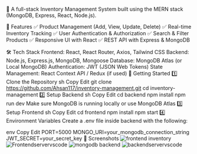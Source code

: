 🚀 A full-stack Inventory Management System built using the MERN stack (MongoDB, Express, React, Node.js).

📌 Features
✅ Product Management (Add, View, Update, Delete)
✅ Real-time Inventory Tracking
✅ User Authentication & Authorization
✅ Search & Filter Products
✅ Responsive UI with React
✅ REST API with Express & MongoDB

🛠 Tech Stack
Frontend: React, React Router, Axios, Tailwind CSS
Backend: Node.js, Express.js, MongoDB, Mongoose
Database: MongoDB Atlas (or Local MongoDB)
Authentication: JWT (JSON Web Tokens)
State Management: React Context API / Redux (if used)
🚀 Getting Started
1️⃣ Clone the Repository
sh
Copy
Edit
git clone https://github.com/Ahsan117/inventory-management.git
cd inventory-management
2️⃣ Setup Backend
sh
Copy
Edit
cd backend
npm install
npm run dev
Make sure MongoDB is running locally or use MongoDB Atlas
3️⃣ Setup Frontend
sh
Copy
Edit
cd frontend
npm install
npm start
4️⃣ Environment Variables
Create a .env file inside backend with the following:

env
Copy
Edit
PORT=5000
MONGO_URI=your_mongodb_connection_string
JWT_SECRET=your_secret_key
📸 Screenshots
![frontend inventory](https://github.com/user-attachments/assets/025dcdb3-6f87-4ab7-9760-f79d64a719b8)
![Frontendservervscode](https://github.com/user-attachments/assets/0aa402a5-6bab-4fc3-ace4-715575bf2d17)
![mongodb backend](https://github.com/user-attachments/assets/f6dd4627-e42a-4bc8-81cf-4ddadf6a6562)
![backendservervscode](https://github.com/user-attachments/assets/9827d7b8-ff42-4ba0-a743-d5fd9996e684)
